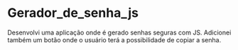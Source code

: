 # Gerador_de_senha_js
 Desenvolvi uma aplicação onde é gerado senhas seguras com JS. Adicionei também um botão onde o usuário terá a possibilidade de copiar a senha. 

